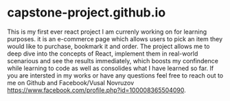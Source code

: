 # capstone-project.github.io
This is my first ever react project I am currenly working on for learning purposes. it is an e-commerce page which allows users to pick an item they would like to purchase, bookmark it and order.
The project allows me to deep dive into the concepts of React, implement them in real-world scenarious and see the results immediately, which boosts my confindence while learning to code as well as consolides what I have learned so far.
If you are intersted in my works or have any questions feel free to reach out to me on Github and Facebook/Vusal Novruzov https://www.facebook.com/profile.php?id=100008365504090.
